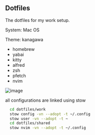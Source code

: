 ## Dotfiles

The dotfiles for my work setup.

System: Mac OS

Theme: kanagawa

- homebrew
- yabai
- kitty
- alfred
- zsh
- pfetch
- nvim

![image](https://github.com/user-attachments/assets/e73acadf-0112-490d-a4de-058225776877)


all configurations are linked using stow

```bash
  cd dotfiles/work
  stow config -vn --adopt -t ~/.config
  stow user -vn --adopt -t ~
  cd dotfiles/shared
  stow nvim -vn --adopt -t ~/.config
```
